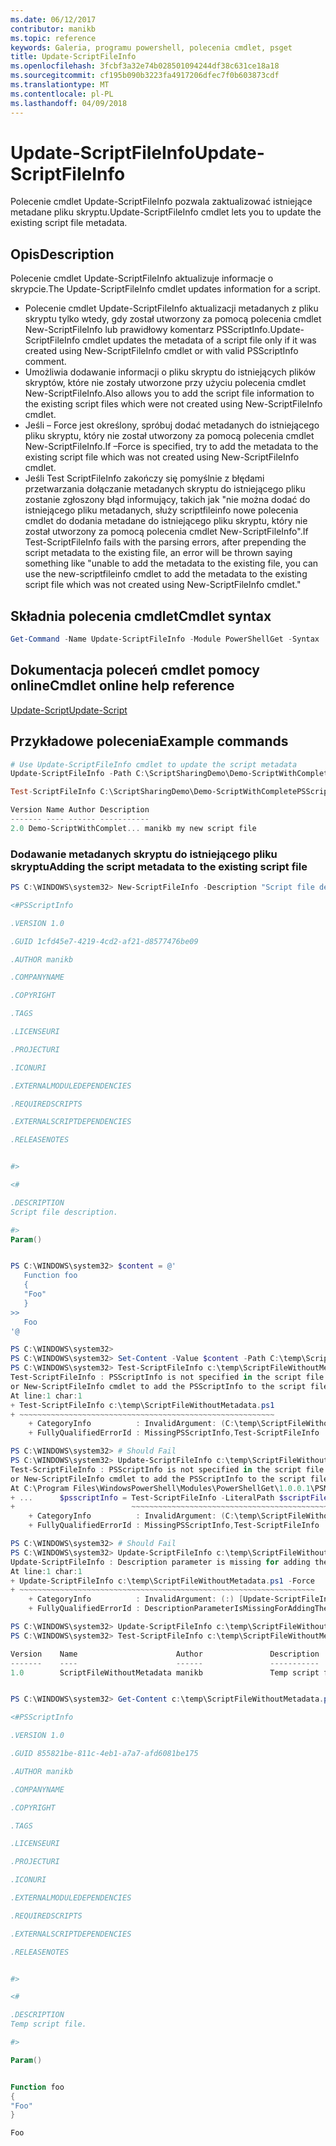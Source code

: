 ```yaml
---
ms.date: 06/12/2017
contributor: manikb
ms.topic: reference
keywords: Galeria, programu powershell, polecenia cmdlet, psget
title: Update-ScriptFileInfo
ms.openlocfilehash: 3fcbf3a32e74b028501094244df38c631ce18a18
ms.sourcegitcommit: cf195b090b3223fa4917206dfec7f0b603873cdf
ms.translationtype: MT
ms.contentlocale: pl-PL
ms.lasthandoff: 04/09/2018
---
```

# <a name="update-scriptfileinfo"></a><span data-ttu-id="f9cc5-103">Update-ScriptFileInfo</span><span class="sxs-lookup"><span data-stu-id="f9cc5-103">Update-ScriptFileInfo</span></span>

<span data-ttu-id="f9cc5-104">Polecenie cmdlet Update-ScriptFileInfo pozwala zaktualizować istniejące metadane pliku skryptu.</span><span class="sxs-lookup"><span data-stu-id="f9cc5-104">Update-ScriptFileInfo cmdlet lets you to update the existing script file metadata.</span></span>

## <a name="description"></a><span data-ttu-id="f9cc5-105">Opis</span><span class="sxs-lookup"><span data-stu-id="f9cc5-105">Description</span></span>

<span data-ttu-id="f9cc5-106">Polecenie cmdlet Update-ScriptFileInfo aktualizuje informacje o skrypcie.</span><span class="sxs-lookup"><span data-stu-id="f9cc5-106">The Update-ScriptFileInfo cmdlet updates information for a script.</span></span>
- <span data-ttu-id="f9cc5-107">Polecenie cmdlet Update-ScriptFileInfo aktualizacji metadanych z pliku skryptu tylko wtedy, gdy został utworzony za pomocą polecenia cmdlet New-ScriptFileInfo lub prawidłowy komentarz PSScriptInfo.</span><span class="sxs-lookup"><span data-stu-id="f9cc5-107">Update-ScriptFileInfo cmdlet updates the metadata of a script file only if it was created using New-ScriptFileInfo cmdlet or with valid PSScriptInfo comment.</span></span>
- <span data-ttu-id="f9cc5-108">Umożliwia dodawanie informacji o pliku skryptu do istniejących plików skryptów, które nie zostały utworzone przy użyciu polecenia cmdlet New-ScriptFileInfo.</span><span class="sxs-lookup"><span data-stu-id="f9cc5-108">Also allows you to add the script file information to the existing script files which were not created using New-ScriptFileInfo cmdlet.</span></span>
- <span data-ttu-id="f9cc5-109">Jeśli – Force jest określony, spróbuj dodać metadanych do istniejącego pliku skryptu, który nie został utworzony za pomocą polecenia cmdlet New-ScriptFileInfo.</span><span class="sxs-lookup"><span data-stu-id="f9cc5-109">If –Force is specified, try to add the metadata to the existing script file which was not created using New-ScriptFileInfo cmdlet.</span></span>
- <span data-ttu-id="f9cc5-110">Jeśli Test ScriptFileInfo zakończy się pomyślnie z błędami przetwarzania dołączanie metadanych skryptu do istniejącego pliku zostanie zgłoszony błąd informujący, takich jak "nie można dodać do istniejącego pliku metadanych, służy scriptfileinfo nowe polecenia cmdlet do dodania metadane do istniejącego pliku skryptu, który nie został utworzony za pomocą polecenia cmdlet New-ScriptFileInfo".</span><span class="sxs-lookup"><span data-stu-id="f9cc5-110">If Test-ScriptFileInfo fails with the parsing errors, after prepending the script metadata to the existing file, an error will be thrown saying something like "unable to add the metadata to the existing file, you can use the new-scriptfileinfo cmdlet to add the metadata to the existing script file which was not created using New-ScriptFileInfo cmdlet."</span></span>

## <a name="cmdlet-syntax"></a><span data-ttu-id="f9cc5-111">Składnia polecenia cmdlet</span><span class="sxs-lookup"><span data-stu-id="f9cc5-111">Cmdlet syntax</span></span>

```powershell
Get-Command -Name Update-ScriptFileInfo -Module PowerShellGet -Syntax
```
## <a name="cmdlet-online-help-reference"></a><span data-ttu-id="f9cc5-112">Dokumentacja poleceń cmdlet pomocy online</span><span class="sxs-lookup"><span data-stu-id="f9cc5-112">Cmdlet online help reference</span></span>

[<span data-ttu-id="f9cc5-113">Update-Script</span><span class="sxs-lookup"><span data-stu-id="f9cc5-113">Update-Script</span></span>](http://go.microsoft.com/fwlink/?LinkId=619793)

## <a name="example-commands"></a><span data-ttu-id="f9cc5-114">Przykładowe polecenia</span><span class="sxs-lookup"><span data-stu-id="f9cc5-114">Example commands</span></span>

```powershell
# Use Update-ScriptFileInfo cmdlet to update the script metadata
Update-ScriptFileInfo -Path C:\ScriptSharingDemo\Demo-ScriptWithCompletePSScriptInfo.ps1 -Version 2.0

Test-ScriptFileInfo C:\ScriptSharingDemo\Demo-ScriptWithCompletePSScriptInfo.ps1

Version Name Author Description
------- ---- ------ -----------
2.0 Demo-ScriptWithComplet... manikb my new script file
```


### <a name="adding-the-script-metadata-to-the-existing-script-file"></a><span data-ttu-id="f9cc5-115">Dodawanie metadanych skryptu do istniejącego pliku skryptu</span><span class="sxs-lookup"><span data-stu-id="f9cc5-115">Adding the script metadata to the existing script file</span></span>

```powershell
PS C:\WINDOWS\system32> New-ScriptFileInfo -Description "Script file description." -PassThru

<#PSScriptInfo

.VERSION 1.0

.GUID 1cfd45e7-4219-4cd2-af21-d8577476be09

.AUTHOR manikb

.COMPANYNAME

.COPYRIGHT

.TAGS

.LICENSEURI

.PROJECTURI

.ICONURI

.EXTERNALMODULEDEPENDENCIES

.REQUIREDSCRIPTS

.EXTERNALSCRIPTDEPENDENCIES

.RELEASENOTES


#>

<#

.DESCRIPTION
Script file description.

#>
Param()


PS C:\WINDOWS\system32> $content = @'
   Function foo
   {
   "Foo"
   }
>>
   Foo
'@

PS C:\WINDOWS\system32>
PS C:\WINDOWS\system32> Set-Content -Value $content -Path C:\temp\ScriptFileWithoutMetadata.ps1 -Force
PS C:\WINDOWS\system32> Test-ScriptFileInfo c:\temp\ScriptFileWithoutMetadata.ps1
Test-ScriptFileInfo : PSScriptInfo is not specified in the script file 'C:\temp\ScriptFileWithoutMetadata.ps1', use the Update-ScriptFileInfo with -Force
or New-ScriptFileInfo cmdlet to add the PSScriptInfo to the script file.
At line:1 char:1
+ Test-ScriptFileInfo c:\temp\ScriptFileWithoutMetadata.ps1
+ ~~~~~~~~~~~~~~~~~~~~~~~~~~~~~~~~~~~~~~~~~~~~~~~~~~~~~~~~~
    + CategoryInfo          : InvalidArgument: (C:\temp\ScriptFileWithoutMetadata.ps1:String) [Test-ScriptFileInfo], ArgumentException
    + FullyQualifiedErrorId : MissingPSScriptInfo,Test-ScriptFileInfo

PS C:\WINDOWS\system32> # Should Fail
PS C:\WINDOWS\system32> Update-ScriptFileInfo c:\temp\ScriptFileWithoutMetadata.ps1
Test-ScriptFileInfo : PSScriptInfo is not specified in the script file 'C:\temp\ScriptFileWithoutMetadata.ps1', use the Update-ScriptFileInfo with -Force
or New-ScriptFileInfo cmdlet to add the PSScriptInfo to the script file.
At C:\Program Files\WindowsPowerShell\Modules\PowerShellGet\1.0.0.1\PSModule.psm1:4704 char:29
+ ...      $psscriptInfo = Test-ScriptFileInfo -LiteralPath $scriptFilePath
+                          ~~~~~~~~~~~~~~~~~~~~~~~~~~~~~~~~~~~~~~~~~~~~~~~~
    + CategoryInfo          : InvalidArgument: (C:\temp\ScriptFileWithoutMetadata.ps1:String) [Test-ScriptFileInfo], ArgumentException
    + FullyQualifiedErrorId : MissingPSScriptInfo,Test-ScriptFileInfo

PS C:\WINDOWS\system32> # Should Fail
PS C:\WINDOWS\system32> Update-ScriptFileInfo c:\temp\ScriptFileWithoutMetadata.ps1 -Force
Update-ScriptFileInfo : Description parameter is missing for adding the metadata to script file. Try again after specifying the description.
At line:1 char:1
+ Update-ScriptFileInfo c:\temp\ScriptFileWithoutMetadata.ps1 -Force
+ ~~~~~~~~~~~~~~~~~~~~~~~~~~~~~~~~~~~~~~~~~~~~~~~~~~~~~~~~~~~~~~~~~~
    + CategoryInfo          : InvalidArgument: (:) [Update-ScriptFileInfo], ArgumentException
    + FullyQualifiedErrorId : DescriptionParameterIsMissingForAddingTheScriptFileInfo,Update-ScriptFileInfo

PS C:\WINDOWS\system32> Update-ScriptFileInfo c:\temp\ScriptFileWithoutMetadata.ps1 -Force -Description "Temp script file."
PS C:\WINDOWS\system32> Test-ScriptFileInfo c:\temp\ScriptFileWithoutMetadata.ps1

Version    Name                      Author               Description
-------    ----                      ------               -----------
1.0        ScriptFileWithoutMetadata manikb               Temp script file.


PS C:\WINDOWS\system32> Get-Content c:\temp\ScriptFileWithoutMetadata.ps1

<#PSScriptInfo

.VERSION 1.0

.GUID 855821be-811c-4eb1-a7a7-afd6081be175

.AUTHOR manikb

.COMPANYNAME

.COPYRIGHT

.TAGS

.LICENSEURI

.PROJECTURI

.ICONURI

.EXTERNALMODULEDEPENDENCIES

.REQUIREDSCRIPTS

.EXTERNALSCRIPTDEPENDENCIES

.RELEASENOTES


#>

<#

.DESCRIPTION
Temp script file.

#>

Param()


Function foo
{
"Foo"
}

Foo

```